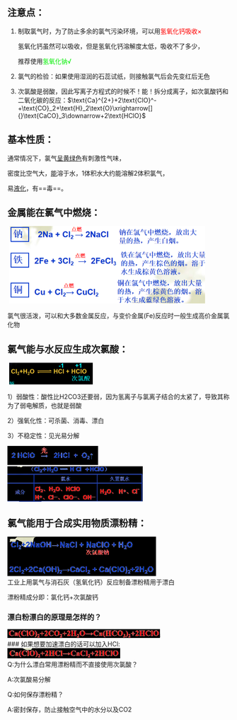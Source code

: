 ## 注意点：

1. 制取氯气时，为了防止多余的氯气污染环境，可以用<font color=red>氢氧化钙吸收×</font>

   氢氧化钙虽然可以吸收，但是氢氧化钙溶解度太低，吸收不了多少，

   推荐使用<font color = gree>氢氧化钠√</font>

2. 氯气的检验：如果使用湿润的石蕊试纸，则接触氯气后会先变红后无色

3. 次氯酸是弱酸，因此写离子方程式的时候不！能！拆分成离子，如次氯酸钙和二氧化碳的反应：$\text{Ca}^{2+}+2\text{ClO}^-+\text{CO}_2+\text{H}_2\text{O}\xrightarrow[]{}\text{CaCO}_3\downarrow+2\text{HClO}$

## 基本性质：

通常情况下，氯气<u>呈黄绿色</u>有刺激性气味，

密度比空气大，<u>能</u>溶于水，1体积水大约能溶解2体积氯气，

易<u>液化</u>，有==毒==。

## 金属能在氯气中燃烧：

​     ![钠 在 氯 气 中 烧 ， 放 出 大  钠 2Na 爷 C 《 2 乛 2NaCl  量 的 热 ， 产 生 白 烟 。  铁 在 氢 气 中 烧 ， 放 出 人 量  钅 失 2Fe + 3C 《 2 一 2FeCl  3 的 热 ， 产 生 棕 色 的 烟 。 溶 于  水 生 成 棕 黄 色 溶 液 。  铜 在 氢 气 中 燃 烧 ， 放 出 大 量  点 燃  铜 Cu + CuC12  的 热 ， 产 生 棕 黄 色 的 烟 “ 溶  于 水 生 成 蓝 绿 色 溶 液 。 ](./clip_image001-1651741785054.png)  

氯气很活泼，可以和大多数金属反应，与变价金属(Fe)反应时一般生成高价金属氯化物



## 氯气能与水反应生成次氯酸：

​     ![C12+H20 HCI + HCIO ](./clip_image001-1651742443502.png)

1）弱酸性：酸性比H2CO3还要弱，因为氢离子与氯离子结合的太紧了，导致其称为了弱电解质，也就是弱酸

2）强氧化性：可杀菌、消毒、漂白

3）不稳定性：见光易分解

<div align=left> <img src="./clip_image001-1651742480030.png" alt="2HCl + 021  2 HCIO " style="zoom: 80%;" /> </div>
  <div align=left> <img src="./1651742495448.png" alt="1651742495448" style="zoom: 33%;" /> </div>

## 氯气能用于合成实用物质漂粉精：

<div align=left> <img src="./clip_image001-1651742712807.png" alt="C12+2NaOH—NaCl + NaCIO + НР " style="zoom:67%;" /> </div>  
工业上用氯气与消石灰（氢氧化钙）反应制备漂粉精用于漂白

漂粉精成分即：氯化钙+次氯酸钙



### 漂白粉漂白的原理是怎样的？

<div align=left> <img src="./1651742752222.png" alt="1651742752222" style="zoom:50%;" /> </div>
### 如果想要加速漂白的话可以加入HCl:

<div align=left> <img src="./1651742778528.png" alt="1651742778528" style="zoom:50%;" /> </div>
Q:为什么漂白常用漂粉精而不直接使用次氯酸？

A:次氯酸易分解

Q:如何保存漂粉精？

A:密封保存，防止接触空气中的水分以及CO2
